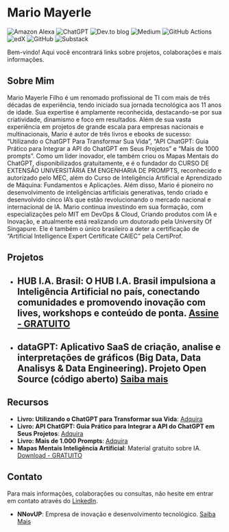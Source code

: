 # Mario Mayerle
![Amazon Alexa](https://img.shields.io/badge/amazon%20alexa-52b5f7?style=for-the-badge&logo=amazon%20alexa&logoColor=white) ![ChatGPT](https://img.shields.io/badge/chatGPT-74aa9c?style=for-the-badge&logo=openai&logoColor=white) ![Dev.to blog](https://img.shields.io/badge/dev.to-0A0A0A?style=for-the-badge&logo=dev.to&logoColor=white) ![Medium](https://img.shields.io/badge/Medium-12100E?style=for-the-badge&logo=medium&logoColor=white) ![GitHub Actions](https://img.shields.io/badge/github%20actions-%232671E5.svg?style=for-the-badge&logo=githubactions&logoColor=white) ![edX](https://img.shields.io/badge/edX-%2302262B.svg?style=for-the-badge&logo=edX&logoColor=white) ![GitHub](https://img.shields.io/badge/github-%23121011.svg?style=for-the-badge&logo=github&logoColor=white) ![Substack](https://img.shields.io/badge/Substack-%23006f5c.svg?style=for-the-badge&logo=substack&logoColor=FF6719) 

Bem-vindo! Aqui você encontrará links sobre projetos, colaborações e mais informações.

## Sobre Mim

Mario Mayerle Filho é um renomado profissional de TI com mais de três décadas de experiência, tendo iniciado sua jornada tecnológica aos 11 anos de idade. Sua expertise é amplamente reconhecida, destacando-se por sua criatividade, dinamismo e foco em resultados. Além de sua vasta experiência em projetos de grande escala para empresas nacionais e multinacionais, Mario é autor de três livros e ebooks de sucesso: “Utilizando o ChatGPT Para Transformar Sua Vida”, “API ChatGPT: Guia Prático para Integrar a API do ChatGPT em Seus Projetos” e “Mais de 1000 prompts”. Como um líder inovador, ele também criou os Mapas Mentais do ChatGPT, disponibilizados gratuitamente, e é o fundador do CURSO DE EXTENSÃO UNIVERSITÁRIA EM ENGENHARIA DE PROMPTS, reconhecido e autorizado pelo MEC, além do Curso de Inteligência Artificial e Aprendizado de Máquina: Fundamentos e Aplicações. Além disso, Mario é pioneiro no desenvolvimento de inteligências artificiais generativas, tendo criado e desenvolvido cinco IA’s que estão revolucionando o mercado nacional e internacional de IA. Mario continua investindo em sua formação, com especializações pelo MIT em DevOps & Cloud, Criando produtos com IA e Inovação, e atualmente está realizando um doutorado pela University Of Singapure. Ele é também o único brasileiro a deter a certificação de “Artificial Intelligence Expert Certificate CAIEC” pela CertiProf. 

## Projetos

- ## HUB I.A. Brasil: O HUB I.A. Brasil impulsiona a Inteligência Artificial no país, conectando comunidades e promovendo inovação com lives, workshops e conteúdo de ponta. [Assine - GRATUITO](https://hubiabrasil.com.br/)

- ## dataGPT: Aplicativo SaaS de criação, analise e interpretações de gráficos (Big Data, Data Analisys & Data Engineering). Projeto Open Source (código aberto) [Saiba mais](https://www.datagpt.com.br)


## Recursos

- **Livro: Utilizando o ChatGPT para Transformar sua Vida**: [Adquira](https://clubedeautores.com.br/livro/utilizando-o-chatgpt-para-mudar-sua-vida)
- **Livro: API ChatGPT: Guia Prático para Integrar a API do ChatGPT em Seus Projetos**: [Adquira](https://chk.eduzz.com/2270529)
- **Livro: Mais de 1.000 Prompts**: [Adquira](https://chk.eduzz.com/2270564)    
- **Mapas Mentais Inteligência Artificial**: Material gratuito sobre IA. [Download - GRATUITO](https://hubiabrasil.com.br/)

## Contato

Para mais informações, colaborações ou consultas, não hesite em entrar em contato através do [LinkedIn](https://www.linkedin.com/in/mariomayerlefilho).
- **NNovUP**: Empresa de inovação e desenvolvimento tecnológico. [Saiba Mais](https://nnovup.com.br)

